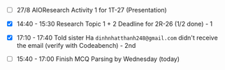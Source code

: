 - [ ] 27/8 AIOResearch Activity 1 for 1T-27 (Presentation)
- [x] 14:40 - 15:30 Research Topic 1 + 2 Deadline for 2R-26 (1/2 done) - 1
- [x] 17:10 - 17:40 Told sister Ha `dinhnhatthanh248@gmail.com` didn't receive the email (verify with Codeabench) - 2nd
- [ ] 15:40 - 17:00 Finish MCQ Parsing by Wednesday (today) 


